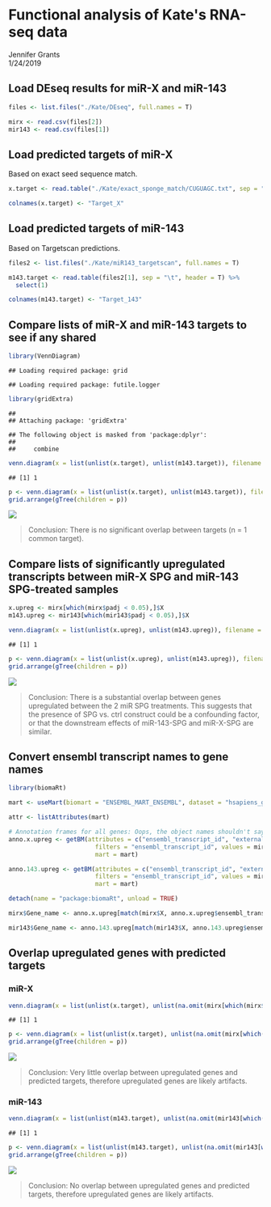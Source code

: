# Functional analysis of Kate's RNA-seq data
Jennifer Grants  
1/24/2019  





## Load DEseq results for miR-X and miR-143  

```r
files <- list.files("./Kate/DEseq", full.names = T)

mirx <- read.csv(files[2])
mir143 <- read.csv(files[1])
```


## Load predicted targets of miR-X  
Based on exact seed sequence match.  

```r
x.target <- read.table("./Kate/exact_sponge_match/CUGUAGC.txt", sep = "\t")

colnames(x.target) <- "Target_X"
```


## Load predicted targets of miR-143  
Based on Targetscan predictions.  

```r
files2 <- list.files("./Kate/miR143_targetscan", full.names = T)

m143.target <- read.table(files2[1], sep = "\t", header = T) %>%
  select(1)

colnames(m143.target) <- "Target_143"
```



## Compare lists of miR-X and miR-143 targets to see if any shared  

```r
library(VennDiagram)
```

```
## Loading required package: grid
```

```
## Loading required package: futile.logger
```

```r
library(gridExtra)
```

```
## 
## Attaching package: 'gridExtra'
```

```
## The following object is masked from 'package:dplyr':
## 
##     combine
```

```r
venn.diagram(x = list(unlist(x.target), unlist(m143.target)), filename = "./Kate/functional_analysis_plots/Venn_Xtargets_143targets_pred.png", category.names = c("miR-X", "miR-143"), main = "Predicted miR targets", imagetype = "png", fill = c("dodgerblue", "firebrick"), cat.pos = c(0,0))
```

```
## [1] 1
```

```r
p <- venn.diagram(x = list(unlist(x.target), unlist(m143.target)), filename = NULL, category.names = c("miR-X", "miR-143"), main = "Predicted miR targets", imagetype = "png", fill = c("dodgerblue", "firebrick"), cat.pos = c(0,0))
grid.arrange(gTree(children = p))
```

![](functional_analysis_Kate_files/figure-html/compare_pred_targets-1.png)<!-- -->

> Conclusion: There is no significant overlap between targets (n = 1 common target).  


## Compare lists of significantly upregulated transcripts between miR-X SPG and miR-143 SPG-treated samples

```r
x.upreg <- mirx[which(mirx$padj < 0.05),]$X
m143.upreg <- mir143[which(mir143$padj < 0.05),]$X

venn.diagram(x = list(unlist(x.upreg), unlist(m143.upreg)), filename = "./Kate/functional_analysis_plots/Venn_Xtargets_143targets_DEseq.png", category.names = c("miR-X", "miR-143"), main = "Upregulated in DEseq (padj < 0.05)", imagetype = "png", fill = c("dodgerblue", "firebrick"), cat.pos = c(200,180))
```

```
## [1] 1
```

```r
p <- venn.diagram(x = list(unlist(x.upreg), unlist(m143.upreg)), filename = NULL, category.names = c("miR-X", "miR-143"), main = "Upregulated in DEseq (padj < 0.05)", imagetype = "png", fill = c("dodgerblue", "firebrick"), cat.pos = c(200,180))
grid.arrange(gTree(children = p))
```

![](functional_analysis_Kate_files/figure-html/compare_upreg_tx-1.png)<!-- -->

> Conclusion: There is a substantial overlap between genes upregulated between the 2 miR SPG treatments. This suggests that the presence of SPG vs. ctrl construct could be a confounding factor, or that the downstream effects of miR-143-SPG and miR-X-SPG are similar.  


## Convert ensembl transcript names to gene names

```r
library(biomaRt)

mart <- useMart(biomart = "ENSEMBL_MART_ENSEMBL", dataset = "hsapiens_gene_ensembl")

attr <- listAttributes(mart)

# Annotation frames for all genes: Oops, the object names shouldn't say "upreg"
anno.x.upreg <- getBM(attributes = c("ensembl_transcript_id", "external_gene_name"),
                        filters = "ensembl_transcript_id", values = mirx$X,
                        mart = mart)

anno.143.upreg <- getBM(attributes = c("ensembl_transcript_id", "external_gene_name"),
                        filters = "ensembl_transcript_id", values = mir143$X,
                        mart = mart)

detach(name = "package:biomaRt", unload = TRUE)

mirx$Gene_name <- anno.x.upreg[match(mirx$X, anno.x.upreg$ensembl_transcript_id),]$external_gene_name

mir143$Gene_name <- anno.143.upreg[match(mir143$X, anno.143.upreg$ensembl_transcript_id),]$external_gene_name
```



## Overlap upregulated genes with predicted targets  
### miR-X  

```r
venn.diagram(x = list(unlist(x.target), unlist(na.omit(mirx[which(mirx$padj < 0.05),]$Gene_name))), filename = "./Kate/functional_analysis_plots/Venn_pred_vs_upreg_mirx.png", category.names = c("Predicted targets", "Upregulated in DEseq"), main = "miR-X", imagetype = "png", fill = c("dodgerblue", "firebrick"), cat.pos = c(180, 180))
```

```
## [1] 1
```

```r
p <- venn.diagram(x = list(unlist(x.target), unlist(na.omit(mirx[which(mirx$padj < 0.05),]$Gene_name))), filename = NULL, category.names = c("Predicted targets", "Upregulated in DEseq"), main = "miR-X", imagetype = "png", fill = c("dodgerblue", "firebrick"), cat.pos = c(180, 180))
grid.arrange(gTree(children = p))
```

![](functional_analysis_Kate_files/figure-html/x_pred_vs_upreg-1.png)<!-- -->

> Conclusion: Very little overlap between upregulated genes and predicted targets, therefore upregulated genes are likely artifacts.



### miR-143  

```r
venn.diagram(x = list(unlist(m143.target), unlist(na.omit(mir143[which(mir143$padj < 0.05),]$Gene_name))), filename = "./Kate/functional_analysis_plots/Venn_pred_vs_upreg_mir143.png", category.names = c("Predicted targets", "Upregulated in DEseq"), main = "miR-143", imagetype = "png", fill = c("dodgerblue", "firebrick"), cat.pos = c(0, 0))
```

```
## [1] 1
```

```r
p <- venn.diagram(x = list(unlist(m143.target), unlist(na.omit(mir143[which(mir143$padj < 0.05),]$Gene_name))), filename = NULL, category.names = c("Predicted targets", "Upregulated in DEseq"), main = "miR-143", imagetype = "png", fill = c("dodgerblue", "firebrick"), cat.pos = c(0, 0))
grid.arrange(gTree(children = p))
```

![](functional_analysis_Kate_files/figure-html/m143_pred_vs_upreg-1.png)<!-- -->

> Conclusion: No overlap between upregulated genes and predicted targets, therefore upregulated genes are likely artifacts.
